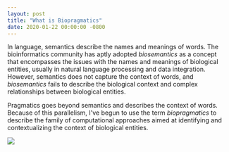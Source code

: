 ```yaml
---
layout: post
title: "What is Biopragmatics"
date: 2020-01-22 00:00:00 -0800
---
```

In language, semantics describe the names and meanings of words. The
bioinformatics community has aptly adopted *biosemantics* as a concept that
encompasses the issues with the names and meanings of biological entities,
usually in natural language processing and data integration. However, semantics
does not capture the context of words, and *biosemantics* fails to describe the
biological context and complex relationships between biological entities. 

Pragmatics goes beyond semantics and describes the context of words. Because of
this parallelism, I've begun to use the term *biopragmatics* to describe the
family of computational approaches aimed at identifying and contextualizing
the context of biological entities.

![](https://pediaa.com/wp-content/uploads/2018/08/Difference-Between-Semantics-and-Pragmatics_Figure-1.png)
